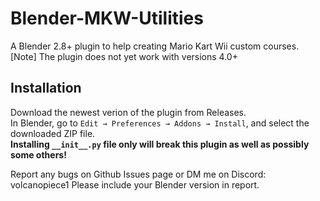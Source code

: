 # Blender-MKW-Utilities
A Blender 2.8+ plugin to help creating Mario Kart Wii custom courses.
[Note] The plugin does not yet work with versions 4.0+

## Installation
Download the newest verion of the plugin from Releases.  
In Blender, go to `Edit → Preferences → Addons → Install`, and select the downloaded ZIP file.  
**Installing `__init__.py` file only will break this plugin as well as possibly some others!**  

Report any bugs on Github Issues page or DM me on Discord: volcanopiece1 
Please include your Blender version in report.
